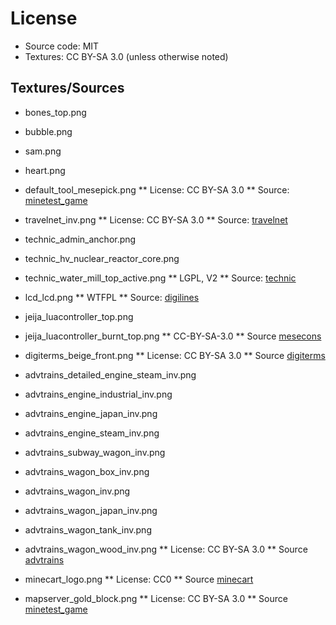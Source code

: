 
# License

* Source code: MIT
* Textures: CC BY-SA 3.0 (unless otherwise noted)

## Textures/Sources

* bones_top.png
* bubble.png
* sam.png
* heart.png
* default_tool_mesepick.png
** License: CC BY-SA 3.0
** Source: [minetest_game](https://github.com/minetest/minetest_game)

* travelnet_inv.png
** License: CC BY-SA 3.0
** Source: [travelnet](https://github.com/Sokomine/travelnet)

* technic_admin_anchor.png
* technic_hv_nuclear_reactor_core.png
* technic_water_mill_top_active.png
** LGPL, V2
** Source: [technic](https://github.com/minetest-mods/technic)

* lcd_lcd.png
** WTFPL
** Source: [digilines](https://github.com/minetest-mods/digilines)

* jeija_luacontroller_top.png
* jeija_luacontroller_burnt_top.png
** CC-BY-SA-3.0
** Source [mesecons](https://github.com/minetest-mods/mesecons)

* digiterms_beige_front.png
** License: CC BY-SA 3.0
** Source [digiterms](https://github.com/Pyrollo/digiterms)


* advtrains_detailed_engine_steam_inv.png
* advtrains_engine_industrial_inv.png
* advtrains_engine_japan_inv.png
* advtrains_engine_steam_inv.png
* advtrains_subway_wagon_inv.png
* advtrains_wagon_box_inv.png
* advtrains_wagon_inv.png
* advtrains_wagon_japan_inv.png
* advtrains_wagon_tank_inv.png
* advtrains_wagon_wood_inv.png
** License: CC BY-SA 3.0
** Source [advtrains](http://advtrains.bleipb.de/)

* minecart_logo.png
** License: CC0
** Source [minecart](https://github.com/joe7575/minecart)

* mapserver_gold_block.png
** License: CC BY-SA 3.0
** Source [minetest_game](https://github.com/minetest/minetest_game)
